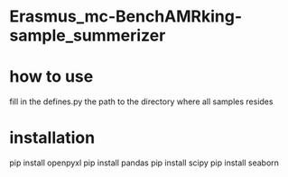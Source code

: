 # Erasmus_mc-BenchAMRking-sample_summerizer

# how to use

fill in the defines.py the path to the directory where all samples resides



# installation
pip install openpyxl
pip install pandas
pip install scipy
pip install seaborn
